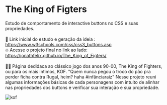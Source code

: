 # The King of Figters

Estudo de comportamento de interactive buttons no CSS e suas propriedades. </br></br>
🔗 Link inicial do estudo e geração da ideia : https://www.w3schools.com/css/css3_buttons.asp
<br>
🔥 Acesse o projeto final no link ao lado: https://jonathfelix.github.io/The_King_of_Figters/ </br></br>
🥷🏽 Página dedidaca ao clássico jogo dos anos 90-00, The King of Fighters, ou para os mais intimos, KOF. "Quem nunca pegou o troco do pão pra perder ficha contra Rugal, heim? haha #infânciaraiz"
Nesse projeto reuni algumas informações básicas de cada personagens com intuito de alinhar nas propriedades dos buttons e verificar sua interação e sua propriedade.

![kof](https://github.com/JonaThFelix/The_King_of_Figters/assets/123984244/0515b98b-aa8e-4541-aa0b-5ac7a7e937b7)


